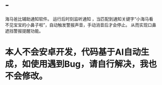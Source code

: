 # -
海马爸比辅助通知软件。
运行后时刻监听通知 ，当匹配到通知关键字“小海马看不见宝宝的小鼻子啦”，自动触发警报声音，手动消音后才会停止。
从而实现口鼻遮挡警报提醒功能。

# 本人不会安卓开发，代码基于AI自动生成，如使用遇到Bug，请自行解决，我也不会修改。
